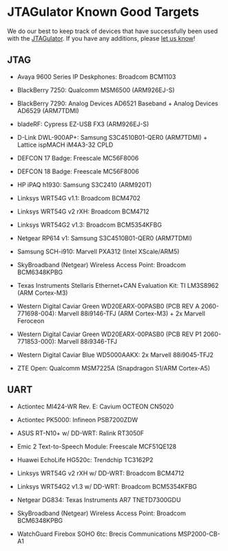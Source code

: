 JTAGulator Known Good Targets
=============================

We do our best to keep track of devices that have successfully been used with the [JTAGulator][1]. If you have any additions, please [let us know][2]!


JTAG
----

* Avaya 9600 Series IP Deskphones: Broadcom BCM1103

* BlackBerry 7250: Qualcomm MSM6500 (ARM926EJ-S)

* BlackBerry 7290: Analog Devices AD6521 Baseband + Analog Devices AD6529 (ARM7TDMI)

* bladeRF: Cypress EZ-USB FX3 (ARM926EJ-S)

* D-Link DWL-900AP+: Samsung S3C4510B01-QER0 (ARM7TDMI) + Lattice ispMACH iM4A3-32 CPLD

* DEFCON 17 Badge: Freescale MC56F8006

* DEFCON 18 Badge: Freescale MC56F8006

* HP iPAQ h1930: Samsung S3C2410 (ARM920T)

* Linksys WRT54G v1.1: Broadcom BCM4702

* Linksys WRT54G v2 rXH: Broadcom BCM4712

* Linksys WRT54G2 v1.3: Broadcom BCM5354KFBG

* Netgear RP614 v1: Samsung S3C4510B01-QER0 (ARM7TDMI)

* Samsung SCH-i910: Marvell PXA312 (Intel XScale/ARM5)

* SkyBroadband (Netgear) Wireless Access Point: Broadcom BCM6348KPBG

* Texas Instruments Stellaris Ethernet+CAN Evaluation Kit: TI LM3S8962 (ARM Cortex-M3)

* Western Digital Caviar Green WD20EARX-00PASB0 (PCB REV A 2060-771698-004): Marvell 88i9146-TFJ (ARM Cortex-M3) + 2x Marvell Feroceon

* Western Digital Caviar Green WD20EARX-00PASB0 (PCB REV P1 2060-771853-000): Marvell 88i9346-TFJ

* Western Digital Caviar Blue WD5000AAKX: 2x Marvell 88i9045-TFJ2

* ZTE Open: Qualcomm MSM7225A (Snapdragon S1/ARM Cortex-A5)


UART
----

* Actiontec MI424-WR Rev. E: Cavium OCTEON CN5020

* Actiontec PK5000: Infineon PSB7200ZDW

* ASUS RT-N10+ w/ DD-WRT: Ralink RT3050F

* Emic 2 Text-to-Speech Module: Freescale MCF51QE128

* Huawei EchoLife HG520c: Trendchip TC3162P2

* Linksys WRT54G v2 rXH w/ DD-WRT: Broadcom BCM4712

* Linksys WRT54G2 v1.3 w/ DD-WRT: Broadcom BCM5354KFBG

* Netgear DG834: Texas Instruments AR7 TNETD7300GDU

* SkyBroadband (Netgear) Wireless Access Point: Broadcom BCM6348KPBG

* WatchGuard Firebox SOHO 6tc: Brecis Communications MSP2000-CB-A1


[1]: http://www.jtagulator.com
[2]: http://www.grandideastudio.com/contact/


